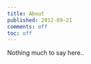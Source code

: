 ```yaml
---
title: About
published: 2012-09-21
comments: off
toc: off
---
```


Nothing much to say here..

[Haskell]: http://en.wikipedia.org/wiki/Haskell_(programming_language)

[research]: /research/
[notes]: /notes/
